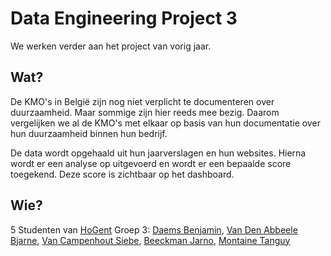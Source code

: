# Data Engineering Project 3

We werken verder aan het project van vorig jaar.

## Wat?
De KMO's in België zijn nog niet verplicht te documenteren over duurzaamheid. Maar sommige zijn hier reeds mee bezig. Daarom vergelijken we al de KMO's met elkaar op basis van hun documentatie over hun duurzaamheid binnen hun bedrijf.

De data wordt opgehaald uit hun jaarverslagen en hun websites. Hierna wordt er een analyse op uitgevoerd en wordt er een bepaalde score toegekend. Deze score is zichtbaar op het dashboard.

## Wie?
5 Studenten van [HoGent](https://www.hogent.be/)
Groep 3: [Daems Benjamin](https://www.linkedin.com/in/benjamin-daems-41a91a15a/), [Van Den Abbeele Bjarne](https://www.linkedin.com/in/bjarne-van-den-abbeele-17733713b/), [Van Campenhout Siebe](https://www.linkedin.com/in/siebe-van-campenhout-399557168/), [Beeckman Jarno](https://www.linkedin.com/in/jarno-beeckman-788774222/), [Montaine Tanguy](https://www.linkedin.com/in/tanguy-montaine/)

